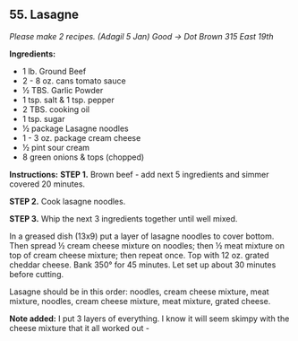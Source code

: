 ## 55. Lasagne

*Please make 2 recipes. (Adagil 5 Jan) Good → Dot Brown 315 East 19th*

**Ingredients:**
- 1 lb. Ground Beef
- 2 - 8 oz. cans tomato sauce
- ½ TBS. Garlic Powder
- 1 tsp. salt & 1 tsp. pepper
- 2 TBS. cooking oil
- 1 tsp. sugar
- ½ package Lasagne noodles
- 1 - 3 oz. package cream cheese
- ½ pint sour cream
- 8 green onions & tops (chopped)

**Instructions:**
**STEP 1.** Brown beef - add next 5 ingredients and simmer covered 20 minutes.

**STEP 2.** Cook lasagne noodles.

**STEP 3.** Whip the next 3 ingredients together until well mixed.

In a greased dish (13x9) put a layer of lasagne noodles to cover bottom. Then spread ½ cream cheese mixture on noodles; then ½ meat mixture on top of cream cheese mixture; then repeat once. Top with 12 oz. grated cheddar cheese. Bank 350° for 45 minutes. Let set up about 30 minutes before cutting.

Lasagne should be in this order: noodles, cream cheese mixture, meat mixture, noodles, cream cheese mixture, meat mixture, grated cheese.

**Note added:** I put 3 layers of everything. I know it will seem skimpy with the cheese mixture that it all worked out -